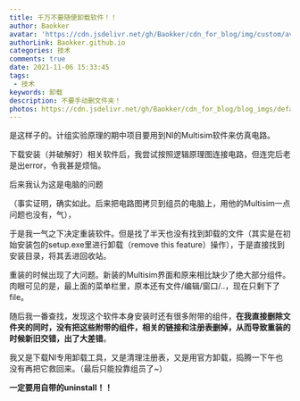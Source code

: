 ```yaml
---
title: 千万不要随便卸载软件！！
author: Baokker
avatar: 'https://cdn.jsdelivr.net/gh/Baokker/cdn_for_blog/img/custom/avatar.jpg'
authorLink: Baokker.github.io
categories: 技术
comments: true
date: 2021-11-06 15:33:45
tags:
 - 技术
keywords: 卸载
description: 不要手动删文件夹！
photos: https://cdn.jsdelivr.net/gh/Baokker/cdn_for_blog/blog_imgs/defaultImages.jpg
---
```


是这样子的。计组实验原理的期中项目要用到NI的Multisim软件来仿真电路。

下载安装（并破解好）相关软件后，我尝试按照逻辑原理图连接电路，但连完后老是出error，令我甚是烦恼。

后来我认为这是电脑的问题

（事实证明，确实如此。后来把电路图拷贝到组员的电脑上，用他的Multisim一点问题也没有，气），

于是我一气之下决定重装软件。但是找了半天也没有找到卸载的文件（其实是在初始安装包的setup.exe里进行卸载（remove this feature）操作），于是直接找到安装目录，将其丢进回收站。

重装的时候出现了大问题。新装的Multisim界面和原来相比缺少了绝大部分组件。肉眼可见的是，最上面的菜单栏里，原本还有文件/编辑/窗口/..，现在只剩下了file。

随后我一番查找，发现这个软件本身安装时还有很多附带的组件，**在我直接删除文件夹的同时，没有把这些附带的组件，相关的链接和注册表删掉，从而导致重装的时候新旧交错，出了大差错**。

我又是下载NI专用卸载工具，又是清理注册表，又是用官方卸载，捣腾一下午也没有再把它救回来。（最后只能投靠组员了~）

**一定要用自带的uninstall！！**

